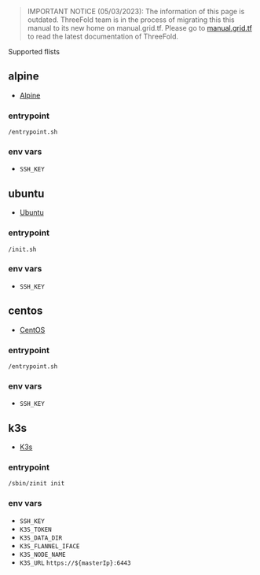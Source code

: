 > IMPORTANT NOTICE (05/03/2023): 
The information of this page is outdated. ThreeFold team is in the process of migrating this this manual to its new home on manual.grid.tf. Please go to [manual.grid.tf](https://manual.grid.tf/) to read the latest documentation of ThreeFold.

Supported flists

## alpine
- [Alpine](https://hub.grid.tf/tf-official-apps/threefoldtech-alpine-3.flist)
### entrypoint

`/entrypoint.sh`

### env vars
- `SSH_KEY`

## ubuntu
- [Ubuntu](https://hub.grid.tf/tf-official-apps/threefoldtech-ubuntu-20.04.flist)

### entrypoint
`/init.sh`

### env vars
- `SSH_KEY`

## centos
- [CentOS](https://hub.grid.tf/tf-official-apps/threefoldtech-centos-8.flist)

### entrypoint
`/entrypoint.sh`

### env vars
- `SSH_KEY`

## k3s
- [K3s](https://hub.grid.tf/ahmed_hanafy_1/ahmedhanafy725-k3s-latest.flist) 

### entrypoint
 
 `/sbin/zinit init`

### env vars
- `SSH_KEY`
- `K3S_TOKEN`
- `K3S_DATA_DIR`
- `K3S_FLANNEL_IFACE`
- `K3S_NODE_NAME`
- `K3S_URL` `https://${masterIp}:6443`

